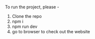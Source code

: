 To run the project, please - 
1. Clone the repo
2. npm i
3. npm run dev
4. go to browser to check out the website
